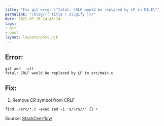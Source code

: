 ```yaml
---
title: "Fix git error \"fatal: CRLF would be replaced by LF in FILE\""
permalink: "/blog/{{ title | slugify }}/"
date: 2022-07-16 14:45:24
tags:
- git
- post
layout: layouts/post.njk
---
```


## Error:

```
git add --all
fatal: CRLF would be replaced by LF in src/main.c
```

## Fix:

1. Remove CR symbol from CRLF

```
find ./src/*.c -exec sed -i 's/\r$//' {} +
```

Source: [StackOverflow](https://stackoverflow.com/questions/20168639/git-commit-get-fatal-error-fatal-crlf-would-be-replaced-by-lf-in)
